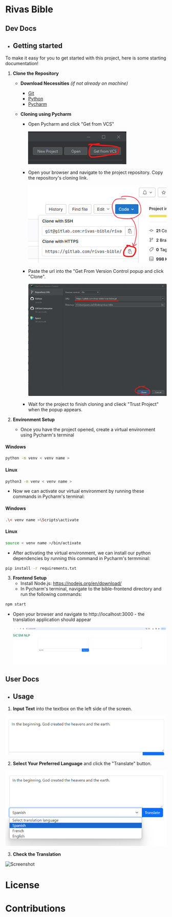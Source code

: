 # Rivas Bible

## Dev Docs
- ## Getting started

To make it easy for you to get started with this project, here is some starting documentation!

1. **Clone the Repository**
    -  **Download Necessities** *(if not already on machine)*
        - [Git](https://github.com/git-guides/install-git) 
        - [Python](https://www.python.org/downloads/) 
        - [Pycharm](https://www.jetbrains.com/pycharm/download/)  
        
    -  **Cloning using Pycharm**
        - Open Pycharm and click "Get from VCS"  

          ![Screenshot](/DocumentationImages/GetFromVCS.png)

        - Open your browser and navigate to the project repository. Copy the repository's cloning link.  
            
            ![Screenshot](/DocumentationImages/CloneLink.png)

        - Paste the url into the "Get From Version Control popup and click "Clone". 

          ![Screenshot](/DocumentationImages/PycharmCloneRepo.png)

        - Wait for the project to finish cloning and clieck "Trust Project" when the popup appears.
  
2. **Environment Setup**
    - Once you have the project opened, create a virtual environment using Pycharm's terminal


#### Windows
```bash
python -m venv < venv name >
```

#### Linux
```bash
python3 -m venv < venv name >
```


  - Now we can activate our virtual environment by running these commands in Pycharm's terminal:


#### Windows
```bash
.\< venv name >\Scripts\activate
```


#### Linux
```bash
source < venv name >/bin/activate
```


  - After activating the virtual environment, we can install our python dependencies by running this command in Pycharm's termminal: 
  

```bash
pip install -r requirements.txt
``` 


3. **Frontend Setup**
    - Install Node.js: https://nodejs.org/en/download/
	- In Pycharm's terminal, navigate to the bible-frontend directory and run the following commands:


```bash
npm start
```
	
  - Open your browser and navigate to http://localhost:3000 - the translation application should appear


    ![Screenshot](/DocumentationImages/FrontendOpen.png)


## User Docs
- ## Usage
1. **Input Text** into the textbox on the left side of the screen.  


  ![Screenshot](/DocumentationImages/FrontendTextInput.png)

2. **Select Your Preferred Language** and click the "Translate" button.  


  ![Screenshot](/DocumentationImages/FrontendInputChooseTranslation.png)

3. **Check the Translation**


  ![Screenshot](/DocumentationImages/FrontendTranslaionOutput.png)

# License

# Contributions